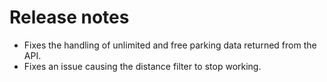 # Release notes
* Fixes the handling of unlimited and free parking data returned from the API.
* Fixes an issue causing the distance filter to stop working.
